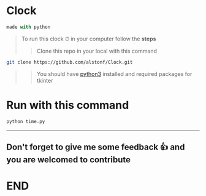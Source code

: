 # **Clock**
  
```python
made with python
```
> To run this clock ⏰ in your computer follow the **steps**
>> Clone this repo in your local with this command
```sh
git clone https://github.com/alstonf/Clock.git
```
>> You should have [python3](https://www.google.com/url?sa=t&source=web&rct=j&url=https://realpython.com/installing-python/&ved=2ahUKEwj43qGPsoP1AhVKS_EDHa5nC70QFnoECCkQAQ&sqi=2&usg=AOvVaw1uZgaq1MKUbzfVvPiovAeF) installed and required packages for tkinter

# Run with this command
```sh
python time.py
```
---
## Don't forget to give me some feedback 👍 and you are welcomed to contribute

# **END**
